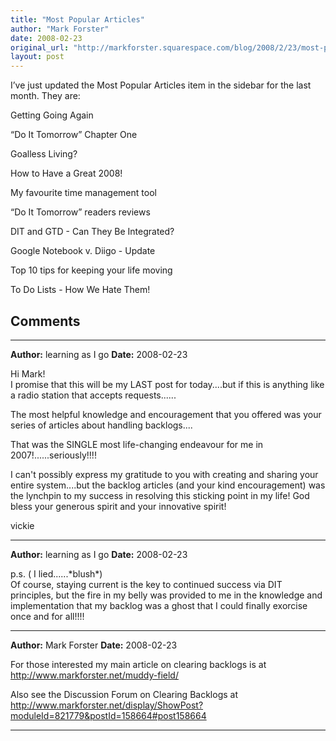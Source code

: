 ```yaml
---
title: "Most Popular Articles"
author: "Mark Forster"
date: 2008-02-23
original_url: "http://markforster.squarespace.com/blog/2008/2/23/most-popular-articles.html"
layout: post
---
```


I’ve just updated the Most Popular Articles item in the sidebar for the last month. They are:

Getting Going Again

“Do It Tomorrow” Chapter One

Goalless Living?

How to Have a Great 2008!

My favourite time management tool

“Do It Tomorrow” readers reviews

DIT and GTD - Can They Be Integrated?

Google Notebook v. Diigo - Update

Top 10 tips for keeping your life moving

To Do Lists - How We Hate Them!


## Comments

---

**Author:** learning as I go
**Date:** 2008-02-23

Hi Mark!  
I promise that this will be my LAST post for today....but if this is anything like a radio station that accepts requests......  
  
The most helpful knowledge and encouragement that you offered was your series of articles about handling backlogs....  
  
That was the SINGLE most life-changing endeavour for me in 2007!......seriously!!!!  
  
I can't possibly express my gratitude to you with creating and sharing your entire system....but the backlog articles (and your kind encouragement) was the lynchpin to my success in resolving this sticking point in my life! God bless your generous spirit and your innovative spirit!  
  
vickie

---

**Author:** learning as I go
**Date:** 2008-02-23

p.s. ( I lied......\*blush\*)  
Of course, staying current is the key to continued success via DIT principles, but the fire in my belly was provided to me in the knowledge and implementation that my backlog was a ghost that I could finally exorcise once and for all!!!!

---

**Author:** Mark Forster
**Date:** 2008-02-23

For those interested my main article on clearing backlogs is at <http://www.markforster.net/muddy-field/>  
  
Also see the Discussion Forum on Clearing Backlogs at <http://www.markforster.net/display/ShowPost?moduleId=821779&postId=158664#post158664>

---
